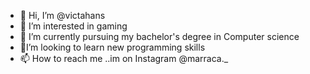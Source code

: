 - 👋 Hi, I’m @victahans
- 👀 I’m interested in gaming
- 🌱 I’m currently pursuing my bachelor's degree in Computer science
- 🙏I’m looking to learn new programming skills
- 📫 How to reach me ..im on Instagram @marraca._

<!---
victahans/victahans is a ✨ special ✨ repository because its `README.md` (this file) appears on your GitHub profile.
You can click the Preview link to take a look at your changes.
--->
